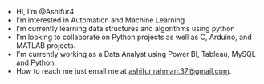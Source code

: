 - Hi, I’m @Ashifur4
- I’m interested in Automation and Machine Learning
- I’m currently learning data structures and algorithms using python
- I’m looking to collaborate on Python projects as well as C, Arduino, and MATLAB projects.
- I'm currently working as a Data Analyst using Power BI, Tableau, MySQL and Python.
- How to reach me just email me at ashifur.rahman.37@gmail.com.

<!---
Ashifur4/Ashifur4 is a ✨ special ✨ repository because its `README.md` (this file) appears on your GitHub profile.
You can click the Preview link to take a look at your changes.
--->
